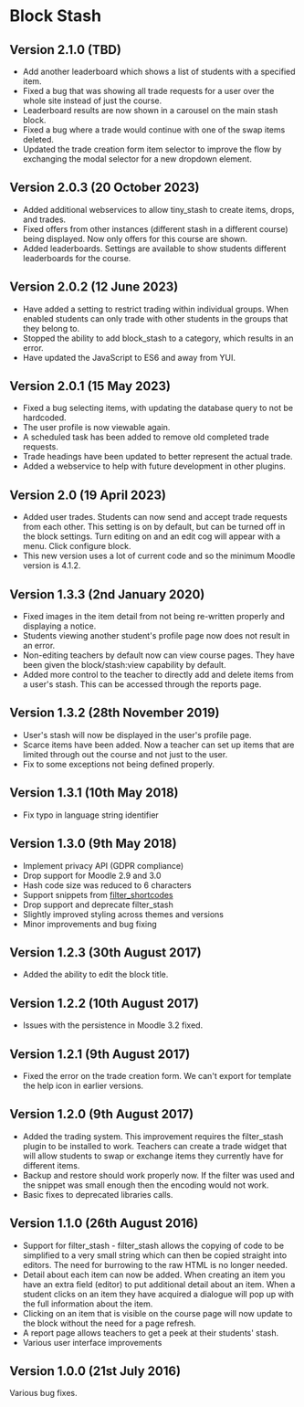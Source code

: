 Block Stash
===========

Version 2.1.0 (TBD)
-------------------

* Add another leaderboard which shows a list of students with a specified item.
* Fixed a bug that was showing all trade requests for a user over the whole site instead of just the course.
* Leaderboard results are now shown in a carousel on the main stash block.
* Fixed a bug where a trade would continue with one of the swap items deleted.
* Updated the trade creation form item selector to improve the flow by exchanging the modal selector for a new dropdown element.

Version 2.0.3 (20 October 2023)
-------------------

* Added additional webservices to allow tiny_stash to create items, drops, and trades.
* Fixed offers from other instances (different stash in a different course) being displayed. Now only offers for this course are shown.
* Added leaderboards. Settings are available to show students different leaderboards for the course.

Version 2.0.2 (12 June 2023)
----------------------------

* Have added a setting to restrict trading within individual groups. When enabled students can only trade with other students in the groups that they belong to.
* Stopped the ability to add block_stash to a category, which results in an error.
* Have updated the JavaScript to ES6 and away from YUI.

Version 2.0.1 (15 May 2023)
---------------------------

* Fixed a bug selecting items, with updating the database query to not be hardcoded.
* The user profile is now viewable again.
* A scheduled task has been added to remove old completed trade requests.
* Trade headings have been updated to better represent the actual trade.
* Added a webservice to help with future development in other plugins.

Version 2.0 (19 April 2023)
---------------------------

* Added user trades. Students can now send and accept trade requests from each other. This setting is on by default, but can be turned off in the block settings.
  Turn editing on and an edit cog will appear with a menu. Click configure block.
* This new version uses a lot of current code and so the minimum Moodle version is 4.1.2.

Version 1.3.3 (2nd January 2020)
----------------------------------

* Fixed images in the item detail from not being re-written properly and displaying a notice.
* Students viewing another student's profile page now does not result in an error.
* Non-editing teachers by default now can view course pages. They have been given the block/stash:view capability by default.
* Added more control to the teacher to directly add and delete items from a user's stash. This can be accessed through the reports page.

Version 1.3.2 (28th November 2019)
----------------------------------

* User's stash will now be displayed in the user's profile page.
* Scarce items have been added. Now a teacher can set up items that are limited through out the course and not just to the user.
* Fix to some exceptions not being defined properly.

Version 1.3.1 (10th May 2018)
-----------------------------

* Fix typo in language string identifier

Version 1.3.0 (9th May 2018)
----------------------------

* Implement privacy API (GDPR compliance)
* Drop support for Moodle 2.9 and 3.0
* Hash code size was reduced to 6 characters
* Support snippets from [filter_shortcodes](https://github.com/branchup/moodle-filter_shortcodes)
* Drop support and deprecate filter_stash
* Slightly improved styling across themes and versions
* Minor improvements and bug fixing

Version 1.2.3 (30th August 2017)
--------------------------------
* Added the ability to edit the block title.

Version 1.2.2 (10th August 2017)
--------------------------------
* Issues with the persistence in Moodle 3.2 fixed.

Version 1.2.1 (9th August 2017)
-------------------------------
* Fixed the error on the trade creation form. We can't export for template the help icon in earlier versions.

Version 1.2.0 (9th August 2017)
-------------------------------
* Added the trading system. This improvement requires the filter_stash plugin to be installed to work. Teachers can create a trade widget that will allow students to swap or exchange items they currently have for different items.
* Backup and restore should work properly now. If the filter was used and the snippet was small enough then the encoding would not work.
* Basic fixes to deprecated libraries calls.

Version 1.1.0 (26th August 2016)
--------------------------------
* Support for filter_stash - filter_stash allows the copying of code to be simplified to a very small string which can then be copied straight into editors. The need for burrowing to the raw HTML is no longer needed.
* Detail about each item can now be added. When creating an item you have an extra field (editor) to put additional detail about an item. When a student clicks on an item they have acquired a dialogue will pop up with the full information about the item.
* Clicking on an item that is visible on the course page will now update to the block without the need for a page refresh.
* A report page allows teachers to get a peek at their students' stash.
* Various user interface improvements

Version 1.0.0 (21st July 2016)
------------------------------
Various bug fixes.
